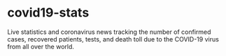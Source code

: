 # covid19-stats
Live statistics and coronavirus news tracking the number of confirmed cases, recovered patients, tests, and death toll due to the COVID-19 virus from all over the world.
